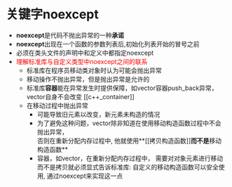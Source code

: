 # 关键字noexcept

- **noexcept**是代码不抛出异常的一种**承诺**
- **noexcept**出现在一个函数的参数列表后,初始化列表开始的冒号之前
- 必须在类头文件的声明中和定义中都指定noexcept
- <font color="red">理解标准库与自定义类型中noexcept之间的联系</font>
  - 标准库在程序员移动类对象时认为可能会抛出异常
  - 移动操作不抛出异常，但是抛出异常是允许的
  - 标准库**容器**能在异常发生时提供保障，如vector容器push_back异常，vector自身不会改变
    [[c++_container]]
  - 在移动过程中抛出异常
    - 可能导致旧元素以改变，新元素未构造的情况
    - 为了避免这种问题，vector除非知道在使用移动构造函数过程中不会抛出异常，  
      否则在重新分配内存过程中, 他就使用**[[拷贝构造函数]]**而不是**移动构造函数**
    - 容器，如vector，在重新分配内存过程中，
      需要对对象元素进行移动而不是拷贝就必须显式告诉标准库: 
      自定义的移动构造函数可以安全使用, 通过noexcept来实现这一点
